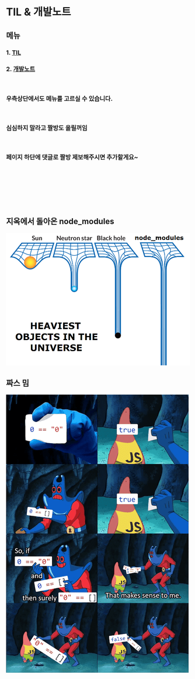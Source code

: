 # TIL & 개발노트

## 메뉴

### 1. [TIL](./TIL/)

### 2. [개발노트](./devnote/)

<br>

### 우측상단에서도 메뉴를 고르실 수 있습니다.

<br>

### 심심하지 말라고 짤방도 올릴꺼임

<br>

### 페이지 하단에 댓글로 짤방 제보해주시면 추가할게요~

<br>
<br>
<br>
<br>
<br>
<br>

## 지옥에서 돌아온 node_modules

![지옥에서 돌아온 node](/images/home/node-hell.png)

## 짜스 밈

![0=="0"](/images/home/js-meme.png)
